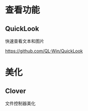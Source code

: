 # 查看功能

## QuickLook

快速查看文本和图片

https://github.com/QL-Win/QuickLook





# 美化

## Clover

文件控制器美化









